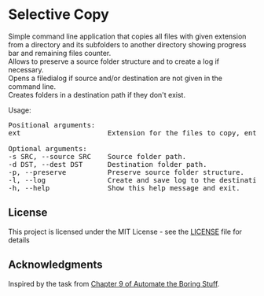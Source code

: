 # Selective Copy

Simple command line application that copies all files with given extension from a directory and its subfolders to another directory showing progress bar and remaining files counter.\
Allows to preserve a source folder structure and to create a log if necessary.\
Opens a filedialog if source and/or destination are not given in the command line.\
Creates folders in a destination path if they don't exist.

Usage:
<pre>
Positional arguments:
ext                     Extension for the files to copy, enter without a dot.

Optional arguments:
-s SRC, --source SRC    Source folder path.
-d DST, --dest DST      Destination folder path.
-p, --preserve          Preserve source folder structure.
-l, --log               Create and save log to the destination folder.
-h, --help              Show this help message and exit.
</pre>

## License

This project is licensed under the MIT License - see the [LICENSE](LICENSE) file for details

## Acknowledgments

Inspired by the task from [Chapter 9 of Automate the Boring Stuff](https://automatetheboringstuff.com/chapter9/).
